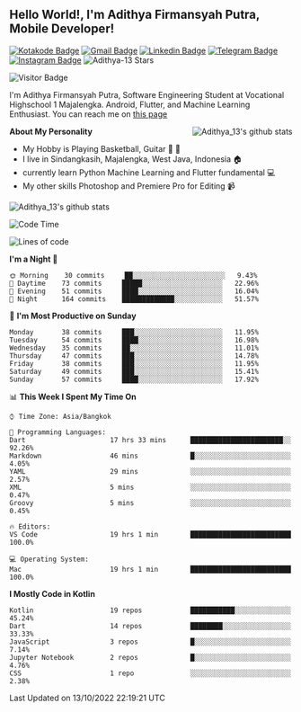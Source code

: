 
## Hello World!, I'm Adithya Firmansyah Putra, Mobile Developer!

[![Kotakode Badge](https://img.shields.io/badge/-Kotakode-green?style=plastic&logo=Kotakode&link=https://kotakode.com/users/527/adithya-13)](https://kotakode.com/users/527/adithya-13)
[![Gmail Badge](https://img.shields.io/badge/-Gmail-white?style=plastic&logo=Gmail&link=mailto:aditputrafirmansyah@gmail.com)](mailto:aditputrafirmansyah@gmail.com)
[![Linkedin Badge](https://img.shields.io/badge/-LinkedIn-blue?style=plastic&logo=Linkedin&link=https://www.linkedin.com/in/aditputrafirmansyah/)](https://www.linkedin.com/in/aditputrafirmansyah/) 
[![Telegram Badge](https://img.shields.io/badge/-Telegram-blue?style=plastic&logo=telegram&link=https://t.me/Adithya_13)](https://t.me/Adithya_13) 
[![Instagram Badge](https://img.shields.io/badge/-Instagram-white?style=plastic&logo=instagram&link=https://www.instagram.com/adithya_firmansyahputra/)](https://www.instagram.com/adithya_firmansyahputra/)
![Adithya-13 Stars](https://img.shields.io/github/stars/Adithya-13?affiliations=OWNER&style=social)

![Visitor Badge](https://visitor-badge.laobi.icu/badge?page_id=Adithya-13.Adithya-13)

I'm Adithya Firmansyah Putra, Software Engineering Student at Vocational Highschool 1 Majalengka. Android, Flutter, and Machine Learning Enthusiast. You can reach me on [this page](https://msha.ke/adithya_13/)

<img align="right" alt="Adithya_13's github stats" src="https://github-readme-stats.vercel.app/api/top-langs/?username=Adithya-13&theme=radical&show_icons=true&hide_border=true&line_height=24"/>

**About My Personality**

- My Hobby is Playing Basketball, Guitar :basketball: :guitar: 
- I live in Sindangkasih, Majalengka, West Java, Indonesia :house:
- currently learn Python Machine Learning and Flutter fundamental :computer:
- My other skills Photoshop and Premiere Pro for Editing :video_camera:

<img alt="Adithya_13's github stats" src="https://github-readme-stats.vercel.app/api?username=Adithya-13&count_private=true&show_icons=true&hide_border=true&include_all_commits=true&line_height=24&theme=radical"/>

<!--START_SECTION:waka-->
![Code Time](http://img.shields.io/badge/Code%20Time-1%2C500%20hrs%2052%20mins-blue)

![Lines of code](https://img.shields.io/badge/From%20Hello%20World%20I%27ve%20Written-1%20Million%20lines%20of%20code-blue)

**I'm a Night 🦉** 

```text
🌞 Morning    30 commits     ██░░░░░░░░░░░░░░░░░░░░░░░   9.43% 
🌆 Daytime    73 commits     █████░░░░░░░░░░░░░░░░░░░░   22.96% 
🌃 Evening    51 commits     ████░░░░░░░░░░░░░░░░░░░░░   16.04% 
🌙 Night      164 commits    █████████████░░░░░░░░░░░░   51.57%

```
📅 **I'm Most Productive on Sunday** 

```text
Monday       38 commits     ███░░░░░░░░░░░░░░░░░░░░░░   11.95% 
Tuesday      54 commits     ████░░░░░░░░░░░░░░░░░░░░░   16.98% 
Wednesday    35 commits     ██░░░░░░░░░░░░░░░░░░░░░░░   11.01% 
Thursday     47 commits     ███░░░░░░░░░░░░░░░░░░░░░░   14.78% 
Friday       38 commits     ███░░░░░░░░░░░░░░░░░░░░░░   11.95% 
Saturday     49 commits     ███░░░░░░░░░░░░░░░░░░░░░░   15.41% 
Sunday       57 commits     ████░░░░░░░░░░░░░░░░░░░░░   17.92%

```


📊 **This Week I Spent My Time On** 

```text
⌚︎ Time Zone: Asia/Bangkok

💬 Programming Languages: 
Dart                     17 hrs 33 mins      ███████████████████████░░   92.26% 
Markdown                 46 mins             █░░░░░░░░░░░░░░░░░░░░░░░░   4.05% 
YAML                     29 mins             ░░░░░░░░░░░░░░░░░░░░░░░░░   2.57% 
XML                      5 mins              ░░░░░░░░░░░░░░░░░░░░░░░░░   0.47% 
Groovy                   5 mins              ░░░░░░░░░░░░░░░░░░░░░░░░░   0.45%

🔥 Editors: 
VS Code                  19 hrs 1 min        █████████████████████████   100.0%

💻 Operating System: 
Mac                      19 hrs 1 min        █████████████████████████   100.0%

```

**I Mostly Code in Kotlin** 

```text
Kotlin                   19 repos            ███████████░░░░░░░░░░░░░░   45.24% 
Dart                     14 repos            ████████░░░░░░░░░░░░░░░░░   33.33% 
JavaScript               3 repos             █░░░░░░░░░░░░░░░░░░░░░░░░   7.14% 
Jupyter Notebook         2 repos             █░░░░░░░░░░░░░░░░░░░░░░░░   4.76% 
CSS                      1 repo              ░░░░░░░░░░░░░░░░░░░░░░░░░   2.38%

```



 Last Updated on 13/10/2022 22:19:21 UTC
<!--END_SECTION:waka-->
